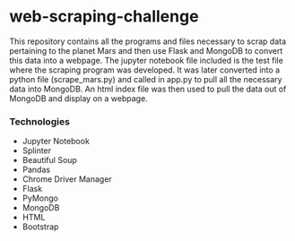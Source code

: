 # web-scraping-challenge
This repository contains all the programs and files necessary to scrap data pertaining to the planet Mars and then use Flask and MongoDB to convert this data into a webpage. The jupyter notebook file included is the test file where the scraping program was developed. It was later converted into a python file (scrape_mars.py) and called in app.py to pull all the necessary data into MongoDB. An html index file was then used to pull the data out of MongoDB and display on a webpage.

### Technologies
* Jupyter Notebook
* Splinter
* Beautiful Soup
* Pandas
* Chrome Driver Manager
* Flask
* PyMongo
* MongoDB
* HTML
* Bootstrap
